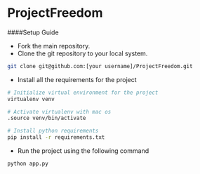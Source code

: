 # ProjectFreedom

####Setup Guide
+ Fork the main repository.
+ Clone the git repository to your local system.
```bash
git clone git@github.com:[your username]/ProjectFreedom.git
```

+ Install all the requirements for the project

```bash
# Initialize virtual environment for the project
virtualenv venv

# Activate virtualenv with mac os
.source venv/bin/activate

# Install python requirements
pip install -r requirements.txt
```

+ Run the project using the following command
```bash
python app.py
```
